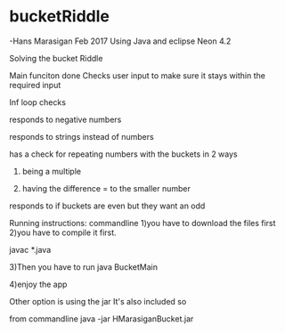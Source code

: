# bucketRiddle
-Hans Marasigan Feb 2017
Using Java and eclipse Neon 4.2

Solving the bucket Riddle

Main funciton done
Checks user input to make sure it stays within the required input

Inf loop checks

responds to negative numbers 

responds to strings instead of numbers

has a check for repeating numbers with the buckets in 2 ways 

1)  being a multiple 

2)  having the difference = to the smaller number 

responds to if buckets are even but they want an odd 

Running instructions:
commandline
1)you have to download the files first
2)you have to compile it first.
	
javac *.java

3)Then you have to run 
java BucketMain

4)enjoy the app

Other option is using the jar 
It's also included so

from commandline
java -jar HMarasiganBucket.jar

